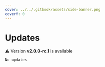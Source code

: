 ```yaml
---
cover: ../../.gitbook/assets/side-banner.png
coverY: 0
---
```


# Updates

⚠️ Version **v2.0.0-rc.1** is available

```bash
No updates
```
